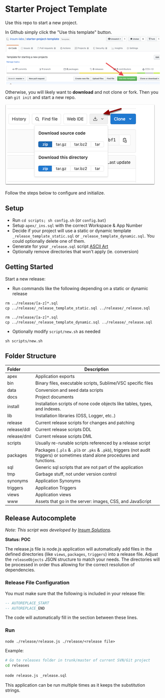 
# Starter Project Template

Use this repo to start a new project.

In Github simply click the "Use this template" button.
![Use this template](tmp/Use_this_template.png)

Otherwise, you will likely want to **download** and not clone or fork. Then you can `git init` and start a new repo. 

![Download project](tmp/gitlab-download.png)


Follow the steps below to configure and initialize.

## Setup

* Run `cd scripts; sh config.sh` (or `config.bat`)
* Setup `apex/_ins.sql` with the correct Workspace & App Number
* Decide if your project will use a static or dynamic template `_release_template_static.sql` or `_release_template_dynamic.sql`.  You could optionally delete one of them.
* Generate for your `_release.sql` script [ASCII Art](https://asciiartgen.now.sh/?style=standard)
* Optionally remove directories that won't apply (ie. conversion)

## Getting Started

Start a new release:
* Run commands like the following depending on a static or dynamic release

```
rm ../release/[a-z]*.sql
cp ../release/_release_template_static.sql ../release/_release.sql
```


```
rm ../release/[a-z]*.sql
cp ../release/_release_template_dynamic.sql ../release/_release.sql
```


* Optionally modify `script/new.sh` as needed

```
sh scripts/new.sh
```


## Folder Structure

| Folder | Description |
|:--|--|
| apex | Application exports
| bin | Binary files, executable scripts, Sublime/VSC specific files 
| data | Conversion and seed data scripts
| docs | Project documents 
| install | Installation scripts of none code objects like tables, types, and indexes.
| lib | Installation libraries (OSS, Logger, etc..)
| release | Current release scripts for changes and patching
| release/ddl | Current release scripts DDL
| release/dml | Current release scripts DML
| scripts | Usually re-runable scripts referenced by a release script
| packages | Packages (`.pls` & `.plb` or `.pks` & `.pkb`), triggers (not audit triggers) or sometimes stand alone procedures and functions.
| sql | Generic sql scripts that are not part of the application
| tmp | Garbage stuff, not under version control
| synonyms | Application Synonyms
| triggers | Application Triggers
| views | Application views
| www | Assets that go in the server: images, CSS, and JavaScript

## Release Autocomplete

_Note: This script was developed by [Insum Solutions](https://insum.ca)._

**Status: POC**

The release.js file is node.js application will automatically add files in the defined directories (like `views`, `packages`, `triggers`) into a release file.  Adjust the `releaseObjects` JSON structure to match your needs. The directories will be processed in order thus allowing for the correct resolution of dependencies.

### Release File Configuration

You must make sure that the following is included in your release file:

```sql
-- AUTOREPLACE_START
-- AUTOREPLACE_END
```

The code will automatically fill in the section between these lines.

### Run

`node ./release/release.js ./release/<release file>`


Example:

```bash
# Go to releases folder in trunk/master of current SVN/Git project
cd releases

node release.js _release.sql
```

This application can be run multiple times as it keeps the substitution strings.
